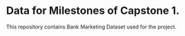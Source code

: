 # Data for Milestones of Capstone 1.

This repository contains Bank Marketing Dataset used for the project. 